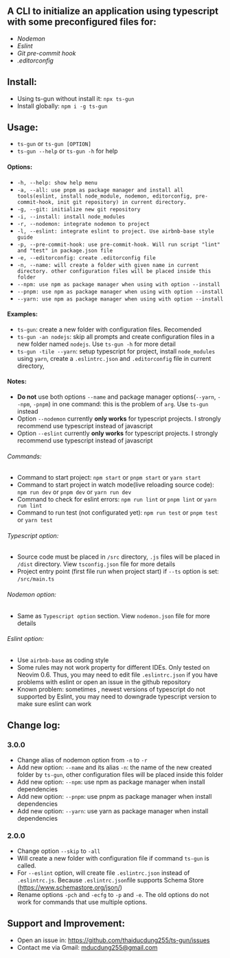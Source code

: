 ## A CLI to initialize an application using typescript with some preconfigured files for:

* *Nodemon*
* *Eslint*
* *Git pre-commit hook*
* *.editorconfig*

## Install:

* Using ts-gun without install it: `npx ts-gun`
* Install globally: `npm i -g ts-gun`

## Usage:

* `ts-gun` or `ts-gun [OPTION]`
* `ts-gun --help` or `ts-gun -h` for help

#### Options:
* `-h, --help: show help menu`
* `-a, --all: use pnpm as package manager and install all tools(eslint, install node_module, nodemon, editorconfig, pre-commit-hook, init git repository) in current directory.`
* `-g, --git: initialize new git repository`
* `-i, --install: install node_modules`
* `-r, --nodemon: integrate nodemon to project`
* `-l, --eslint: integrate eslint to project. Use airbnb-base style guide`
* `-p, --pre-commit-hook: use pre-commit-hook. Will run script "lint" and "test" in package.json file`
* `-e, --editorconfig: create .editorconfig file`
* `-n, --name: will create a folder with given name in current directory. other configuration files will be placed inside this folder`
* `--npm: use npm as package manager when using with option --install`
* `--pnpm: use npm as package manager when using with option --install`
* `--yarn: use npm as package manager when using with option --install`

#### Examples:
* `ts-gun`: create a new folder with configuration files. Recomended
* `ts-gun -an nodejs`: skip all prompts and create configuration files in a new folder named `nodejs`. Use `ts-gun -h` for more detail
* `ts-gun -tile --yarn`: setup typescript for project, install `node_modules` using `yarn`, create a `.eslintrc.json` and `.editorconfig` file in current directory,

#### Notes:
* **Do not** use both options `--name` and package manager options(`--yarn`, `--npm`, `-pnpm`) in one command: this is the problem of `arg`. Use `ts-gun` instead
* Option `--nodemon` currently **only works** for typescript projects. I strongly recommend use typescript instead of javascript
* Option `--eslint` currently **only works** for typescript projects. I strongly recommend use typescript instead of javascript

###### Commands:
* Command to start project: `npm start` or `pnpm start` or `yarn start`
* Command to start project in watch mode(live reloading source code): `npm run dev` or `pnpm dev` or `yarn run dev`
* Command to check for eslint errors: `npm run lint` or `pnpm lint` or `yarn run lint`
* Command to run test (not configurated yet): `npm run test` or `pnpm test` or `yarn test`

###### Typescript option:
* Source code must be placed in `/src` directory, `.js` files will be placed in `/dist` directory. View `tsconfig.json` file for more details
* Project entry point (first file run when project start) if `--ts` option is set: `/src/main.ts`

###### Nodemon option:
* Same as `Typescript option` section. View `nodemon.json` file for more details

###### Eslint option:
* Use `airbnb-base` as coding style
* Some rules may not work property for different IDEs. Only tested on Neovim 0.6. Thus, you may need to edit file `.eslintrc.json` if you have problems with eslint or open an issue in the github repository
* Known problem: sometimes , newest versions of typescript do not supported by Eslint, you may need to downgrade typescript version to make sure eslint can work

## Change log:
### 3.0.0
* Change alias of nodemon option from `-n` to `-r`
* Add new option: `--name` and its alias `-n`: the name of the new created folder by `ts-gun`, other configuration files will be placed inside this folder
* Add new option: `--npm`: use npm as package manager when install dependencies
* Add new option: `--pnpm`: use pnpm as package manager when install dependencies
* Add new option: `--yarn`: use yarn as package manager when install dependencies

### 2.0.0
* Change option `--skip` to `-all`
* Will create a new folder with configuration file if command `ts-gun` is called.
* For `--eslint` option, will create file `.eslintrc.json` instead of `.eslintrc.js`. Because `.eslintrc.json`file supports Schema Store (https://www.schemastore.org/json/)
* Rename options `-pch` and `-ecfg` to `-p` and `-e`. The old options do not work for commands that use multiple options.

## Support and Improvement:
* Open an issue in: https://github.com/thaiducdung255/ts-gun/issues
* Contact me via Gmail: mducdung255@gmail.com
